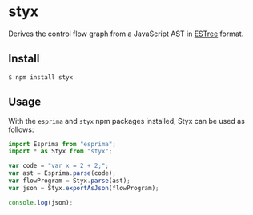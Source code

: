 # styx

Derives the control flow graph from a JavaScript AST in [ESTree](https://github.com/estree/estree) format.


## Install

```
$ npm install styx
```


## Usage

With the `esprima` and `styx` npm packages installed, Styx can be used as follows:

```js
import Esprima from "esprima";
import * as Styx from "styx";

var code = "var x = 2 + 2;";
var ast = Esprima.parse(code);
var flowProgram = Styx.parse(ast);
var json = Styx.exportAsJson(flowProgram);

console.log(json);
```
